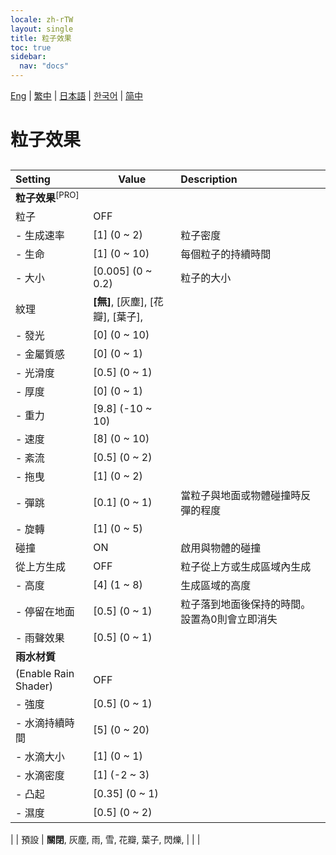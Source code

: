```yaml
---
locale: zh-rTW
layout: single
title: 粒子效果
toc: true
sidebar:
  nav: "docs"
---
```

[Eng](/dancexr/menu/2025.4/scene/particles) | [繁中](/tw/dancexr/menu/2025.4/scene/particles) | [日本語](/jp/dancexr/menu/2025.4/scene/particles) | [한국어](/kr/dancexr/menu/2025.4/scene/particles) | [简中](/zh/dancexr/menu/2025.4/scene/particles)

# 粒子效果

## 

| Setting | Value | Description |
| :--- | --- | :--- |
|**粒子效果**<sup>[PRO]</sup> | | 
| 粒子 | OFF | 
|- 生成速率 | [1] (0 ~ 2) | 粒子密度
|- 生命 | [1] (0 ~ 10) | 每個粒子的持續時間
|- 大小 | [0.005] (0 ~ 0.2) | 粒子的大小
| 紋理 | **[無]**, [灰塵], [花瓣], [葉子],  |  |
|- 發光 | [0] (0 ~ 10) | 
|- 金屬質感 | [0] (0 ~ 1) | 
|- 光滑度 | [0.5] (0 ~ 1) | 
|- 厚度 | [0] (0 ~ 1) | 
|- 重力 | [9.8] (-10 ~ 10) | 
|- 速度 | [8] (0 ~ 10) | 
|- 紊流 | [0.5] (0 ~ 2) | 
|- 拖曳 | [1] (0 ~ 2) | 
|- 彈跳 | [0.1] (0 ~ 1) | 當粒子與地面或物體碰撞時反彈的程度
|- 旋轉 | [1] (0 ~ 5) | 
| 碰撞 | ON | 啟用與物體的碰撞
| 從上方生成 | OFF | 粒子從上方或生成區域內生成
|- 高度 | [4] (1 ~ 8) | 生成區域的高度
|- 停留在地面 | [0.5] (0 ~ 1) | 粒子落到地面後保持的時間。設置為0則會立即消失
|- 雨聲效果 | [0.5] (0 ~ 1) | 
|**雨水材質** | | 
| (Enable Rain Shader) | OFF | 
|- 強度 | [0.5] (0 ~ 1) | 
|- 水滴持續時間 | [5] (0 ~ 20) | 
|- 水滴大小 | [1] (0 ~ 1) | 
|- 水滴密度 | [1] (-2 ~ 3) | 
|- 凸起 | [0.35] (0 ~ 1) | 
|- 濕度 | [0.5] (0 ~ 2) | 
|
| 預設 | **關閉**, 灰塵, 雨, 雪, 花瓣, 葉子, 閃爍,  |  |
|
